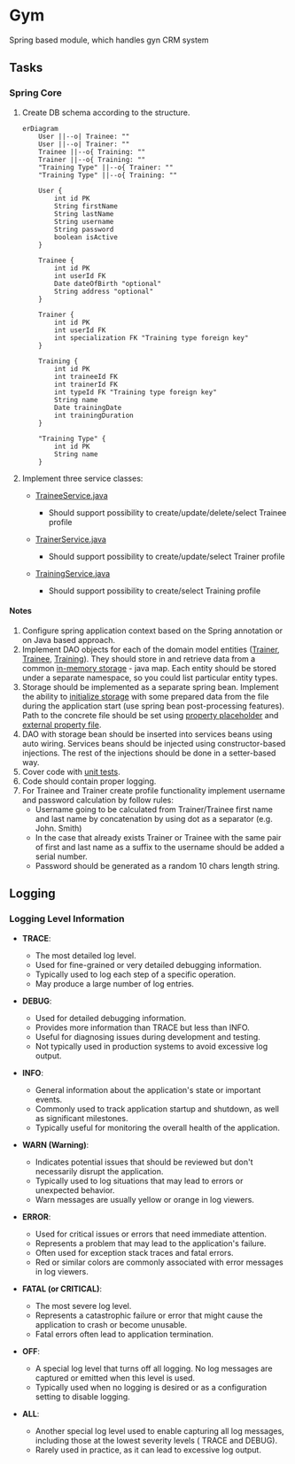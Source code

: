 # Gym

Spring based module, which handles gyn CRM system

## Tasks

### Spring Core

1. Create DB schema according to the structure.

    ```mermaid
    erDiagram
        User ||--o| Trainee: ""
        User ||--o| Trainer: ""
        Trainee ||--o{ Training: ""
        Trainer ||--o{ Training: ""
        "Training Type" ||--o{ Trainer: ""
        "Training Type" ||--o{ Training: ""
    
        User {
            int id PK
            String firstName
            String lastName
            String username
            String password
            boolean isActive
        }
    
        Trainee {
            int id PK
            int userId FK
            Date dateOfBirth "optional"
            String address "optional"
        }
    
        Trainer {
            int id PK
            int userId FK
            int specialization FK "Training type foreign key"
        }
    
        Training {
            int id PK
            int traineeId FK
            int trainerId FK
            int typeId FK "Training type foreign key"
            String name
            Date trainingDate
            int trainingDuration
        }
    
        "Training Type" {
            int id PK
            String name
        }
    ```

2. Implement three service
   classes:
    - [TraineeService.java](src/main/java/com/javabootcamp/gym/services/TraineeService.java)
        - Should support possibility to create/update/delete/select Trainee profile

    - [TrainerService.java](src/main/java/com/javabootcamp/gym/services/TrainerService.java)
        - Should support possibility to create/update/select Trainer profile

    - [TrainingService.java](src/main/java/com/javabootcamp/gym/services/TrainingService.java)
        - Should support possibility to create/select Training profile

#### Notes

1. Configure spring application context based on the Spring annotation or on Java based approach.
2. Implement DAO objects for each of the domain model
   entities ([Trainer](src/main/java/com/javabootcamp/gym/data/dao/TrainerDao.java), [Trainee](src/main/java/com/javabootcamp/gym/data/dao/TraineeDao.java),
   [Training](src/main/java/com/javabootcamp/gym/data/dao/TrainingDao.java)). They should store in and retrieve data
   from a common [in-memory storage](src/main/java/com/javabootcamp/gym/data/InMemoryDataSource.java) - java map. Each
   entity should be stored under a separate namespace, so you could
   list particular entity types.
3. Storage should be implemented as a separate spring bean. Implement the ability
   to [initialize storage](src/main/java/com/javabootcamp/gym/data/InMemoryDataSource.java) with some
   prepared data from the file during the application start (use spring bean post-processing features). Path to the
   concrete file should be set using [property placeholder](src/main/resources/application.properties) and [external property file](src/main/resources/mock_data).
4. DAO with storage bean should be inserted into services beans using auto wiring. Services beans should be injected
   using constructor-based injections. The rest of the injections should be done in a setter-based way.
5. Cover code with [unit tests](src/test/java).
6. Code should contain proper logging.
7. For Trainee and Trainer create profile functionality implement username and password calculation by follow rules:
    - Username going to be calculated from Trainer/Trainee first name and last name by concatenation by using dot as a
      separator (e.g. John. Smith)
    - In the case that already exists Trainer or Trainee with the same pair of first and last name as a suffix to the
      username should be added a serial number.
    - Password should be generated as a random 10 chars length string.

## Logging

### Logging Level Information

- **TRACE**:
    - The most detailed log level.
    - Used for fine-grained or very detailed debugging information.
    - Typically used to log each step of a specific operation.
    - May produce a large number of log entries.

- **DEBUG**:
    - Used for detailed debugging information.
    - Provides more information than TRACE but less than INFO.
    - Useful for diagnosing issues during development and testing.
    - Not typically used in production systems to avoid excessive log output.

- **INFO**:
    - General information about the application's state or important events.
    - Commonly used to track application startup and shutdown, as well as significant milestones.
    - Typically useful for monitoring the overall health of the application.

- **WARN (Warning)**:
    - Indicates potential issues that should be reviewed but don't necessarily disrupt the application.
    - Typically used to log situations that may lead to errors or unexpected behavior.
    - Warn messages are usually yellow or orange in log viewers.

- **ERROR**:
    - Used for critical issues or errors that need immediate attention.
    - Represents a problem that may lead to the application's failure.
    - Often used for exception stack traces and fatal errors.
    - Red or similar colors are commonly associated with error messages in log viewers.

- **FATAL (or CRITICAL)**:
    - The most severe log level.
    - Represents a catastrophic failure or error that might cause the application to crash or become unusable.
    - Fatal errors often lead to application termination.

- **OFF**:
    - A special log level that turns off all logging. No log messages are captured or emitted when this level is used.
    - Typically used when no logging is desired or as a configuration setting to disable logging.

- **ALL**:
    - Another special log level used to enable capturing all log messages, including those at the lowest severity
      levels (
      TRACE and DEBUG).
    - Rarely used in practice, as it can lead to excessive log output.